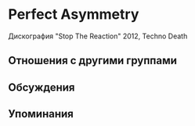 # Perfect Asymmetry

Дискография
"Stop The Reaction" 2012, Techno Death

## Отношения с другими группами


## Обсуждения


## Упоминания

